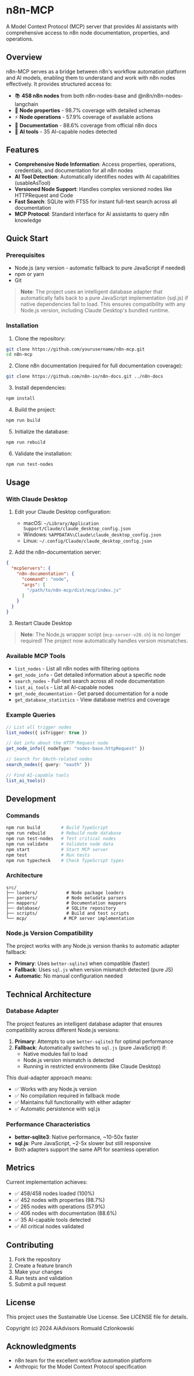 # n8n-MCP

A Model Context Protocol (MCP) server that provides AI assistants with comprehensive access to n8n node documentation, properties, and operations.

## Overview

n8n-MCP serves as a bridge between n8n's workflow automation platform and AI models, enabling them to understand and work with n8n nodes effectively. It provides structured access to:

- 📚 **458 n8n nodes** from both n8n-nodes-base and @n8n/n8n-nodes-langchain
- 🔧 **Node properties** - 98.7% coverage with detailed schemas
- ⚡ **Node operations** - 57.9% coverage of available actions
- 📄 **Documentation** - 88.6% coverage from official n8n docs
- 🤖 **AI tools** - 35 AI-capable nodes detected

## Features

- **Comprehensive Node Information**: Access properties, operations, credentials, and documentation for all n8n nodes
- **AI Tool Detection**: Automatically identifies nodes with AI capabilities (usableAsTool)
- **Versioned Node Support**: Handles complex versioned nodes like HTTPRequest and Code
- **Fast Search**: SQLite with FTS5 for instant full-text search across all documentation
- **MCP Protocol**: Standard interface for AI assistants to query n8n knowledge

## Quick Start

### Prerequisites

- Node.js (any version - automatic fallback to pure JavaScript if needed)
- npm or yarn
- Git

> **Note**: The project uses an intelligent database adapter that automatically falls back to a pure JavaScript implementation (sql.js) if native dependencies fail to load. This ensures compatibility with any Node.js version, including Claude Desktop's bundled runtime.

### Installation

1. Clone the repository:
```bash
git clone https://github.com/yourusername/n8n-mcp.git
cd n8n-mcp
```

2. Clone n8n documentation (required for full documentation coverage):
```bash
git clone https://github.com/n8n-io/n8n-docs.git ../n8n-docs
```

3. Install dependencies:
```bash
npm install
```

4. Build the project:
```bash
npm run build
```

5. Initialize the database:
```bash
npm run rebuild
```

6. Validate the installation:
```bash
npm run test-nodes
```

## Usage

### With Claude Desktop

1. Edit your Claude Desktop configuration:
   - macOS: `~/Library/Application Support/Claude/claude_desktop_config.json`
   - Windows: `%APPDATA%\Claude\claude_desktop_config.json`
   - Linux: `~/.config/Claude/claude_desktop_config.json`

2. Add the n8n-documentation server:
```json
{
  "mcpServers": {
    "n8n-documentation": {
      "command": "node",
      "args": [
        "/path/to/n8n-mcp/dist/mcp/index.js"
      ]
    }
  }
}
```

3. Restart Claude Desktop

> **Note**: The Node.js wrapper script (`mcp-server-v20.sh`) is no longer required! The project now automatically handles version mismatches.

### Available MCP Tools

- `list_nodes` - List all n8n nodes with filtering options
- `get_node_info` - Get detailed information about a specific node
- `search_nodes` - Full-text search across all node documentation  
- `list_ai_tools` - List all AI-capable nodes
- `get_node_documentation` - Get parsed documentation for a node
- `get_database_statistics` - View database metrics and coverage

### Example Queries

```typescript
// List all trigger nodes
list_nodes({ isTrigger: true })

// Get info about the HTTP Request node
get_node_info({ nodeType: "nodes-base.httpRequest" })

// Search for OAuth-related nodes
search_nodes({ query: "oauth" })

// Find AI-capable tools
list_ai_tools()
```

## Development

### Commands

```bash
npm run build        # Build TypeScript
npm run rebuild      # Rebuild node database
npm run test-nodes   # Test critical nodes
npm run validate     # Validate node data
npm start            # Start MCP server
npm test             # Run tests
npm run typecheck    # Check TypeScript types
```

### Architecture

```
src/
├── loaders/           # Node package loaders
├── parsers/           # Node metadata parsers
├── mappers/           # Documentation mappers
├── database/          # SQLite repository
├── scripts/           # Build and test scripts
└── mcp/              # MCP server implementation
```

### Node.js Version Compatibility

The project works with any Node.js version thanks to automatic adapter fallback:

- **Primary**: Uses `better-sqlite3` when compatible (faster)
- **Fallback**: Uses `sql.js` when version mismatch detected (pure JS)
- **Automatic**: No manual configuration needed

## Technical Architecture

### Database Adapter

The project features an intelligent database adapter that ensures compatibility across different Node.js versions:

1. **Primary**: Attempts to use `better-sqlite3` for optimal performance
2. **Fallback**: Automatically switches to `sql.js` (pure JavaScript) if:
   - Native modules fail to load
   - Node.js version mismatch is detected
   - Running in restricted environments (like Claude Desktop)

This dual-adapter approach means:
- ✅ Works with any Node.js version
- ✅ No compilation required in fallback mode
- ✅ Maintains full functionality with either adapter
- ✅ Automatic persistence with sql.js

### Performance Characteristics

- **better-sqlite3**: Native performance, ~10-50x faster
- **sql.js**: Pure JavaScript, ~2-5x slower but still responsive
- Both adapters support the same API for seamless operation

## Metrics

Current implementation achieves:

- ✅ 458/458 nodes loaded (100%)
- ✅ 452 nodes with properties (98.7%)
- ✅ 265 nodes with operations (57.9%)
- ✅ 406 nodes with documentation (88.6%)
- ✅ 35 AI-capable tools detected
- ✅ All critical nodes validated

## Contributing

1. Fork the repository
2. Create a feature branch
3. Make your changes
4. Run tests and validation
5. Submit a pull request

## License

This project uses the Sustainable Use License. See LICENSE file for details.

Copyright (c) 2024 AiAdvisors Romuald Czlonkowski

## Acknowledgments

- n8n team for the excellent workflow automation platform
- Anthropic for the Model Context Protocol specification